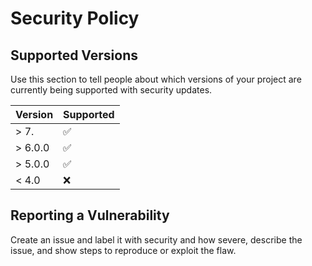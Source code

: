 # Security Policy

## Supported Versions

Use this section to tell people about which versions of your project are
currently being supported with security updates.

| Version   | Supported          |
| --------- | ------------------ |
| > 7.      | :white_check_mark: |
| > 6.0.0   | :white_check_mark: |
| > 5.0.0   | :white_check_mark: |
| < 4.0     | :x:                |

## Reporting a Vulnerability


Create an issue and label it with security and how severe, describe the issue, and show steps to reproduce or exploit the flaw. 
